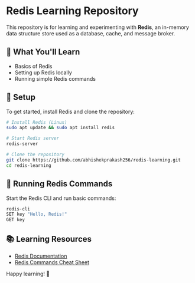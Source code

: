 # Redis Learning Repository

This repository is for learning and experimenting with **Redis**, an in-memory data structure store used as a database, cache, and message broker.

## 📌 What You'll Learn
- Basics of Redis
- Setting up Redis locally
- Running simple Redis commands

## 🔧 Setup
To get started, install Redis and clone the repository:

```bash
# Install Redis (Linux)
sudo apt update && sudo apt install redis

# Start Redis server
redis-server

# Clone the repository
git clone https://github.com/abhishekprakash256/redis-learning.git
cd redis-learning
```

## 🚀 Running Redis Commands
Start the Redis CLI and run basic commands:

```bash
redis-cli
SET key "Hello, Redis!"
GET key
```

## 📚 Learning Resources
- [Redis Documentation](https://redis.io/documentation)
- [Redis Commands Cheat Sheet](https://redis.io/commands)

Happy learning! 🚀
